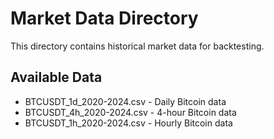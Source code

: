 # Market Data Directory
This directory contains historical market data for backtesting.

## Available Data
- BTCUSDT_1d_2020-2024.csv - Daily Bitcoin data
- BTCUSDT_4h_2020-2024.csv - 4-hour Bitcoin data  
- BTCUSDT_1h_2020-2024.csv - Hourly Bitcoin data
